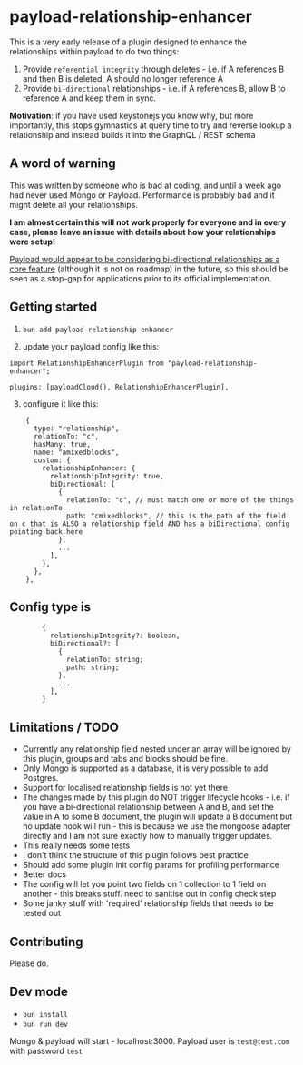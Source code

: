 # payload-relationship-enhancer

This is a very early release of a plugin designed to enhance the relationships within payload to do two things:

1. Provide `referential integrity` through deletes - i.e. if A references B and then B is deleted, A should no longer reference A
2. Provide `bi-directional` relationships - i.e. if A references B, allow B to reference A and keep them in sync.

**Motivation**: if you have used keystonejs you know why, but more importantly, this stops gymnastics at query time to try and reverse lookup a relationship and instead builds it into the GraphQL / REST schema

## A word of warning

This was written by someone who is bad at coding, and until a week ago had never used Mongo or Payload. Performance is probably bad and it might delete all your relationships.

**I am almost certain this will not work properly for everyone and in every case, please leave an issue with details about how your relationships were setup!**

[Payload would appear to be considering bi-directional relationships as a core feature](https://discord.com/channels/967097582721572934/1140969904942628874) (although it is not on roadmap) in the future, so this should be seen as a stop-gap for applications prior to its official implementation.

## Getting started

1. `bun add payload-relationship-enhancer`

2. update your payload config like this:

```
import RelationshipEnhancerPlugin from "payload-relationship-enhancer";

plugins: [payloadCloud(), RelationshipEnhancerPlugin],
```

3. configure it like this:

```
    {
      type: "relationship",
      relationTo: "c",
      hasMany: true,
      name: "amixedblocks",
      custom: {
        relationshipEnhancer: {
          relationshipIntegrity: true,
          biDirectional: [
            {
              relationTo: "c", // must match one or more of the things in relationTo
              path: "cmixedblocks", // this is the path of the field on c that is ALSO a relationship field AND has a biDirectional config pointing back here
            },
            ...
          ],
        },
      },
    },
```

## Config type is

```
        {
          relationshipIntegrity?: boolean,
          biDirectional?: [
            {
              relationTo: string;
              path: string;
            },
            ...
          ],
        }
```

## Limitations / TODO

- Currently any relationship field nested under an array will be ignored by this plugin, groups and tabs and blocks should be fine.
- Only Mongo is supported as a database, it is very possible to add Postgres.
- Support for localised relationship fields is not yet there
- The changes made by this plugin do NOT trigger lifecycle hooks - i.e. if you have a bi-directional relationship between A and B, and set the value in A to some B document, the plugin will update a B document but no update hook will run - this is because we use the mongoose adapter directly and I am not sure exactly how to manually trigger updates.
- This really needs some tests
- I don't think the structure of this plugin follows best practice
- Should add some plugin init config params for profiling performance
- Better docs
- The config will let you point two fields on 1 collection to 1 field on another - this breaks stuff. need to sanitise out in config check step
- Some janky stuff with 'required' relationship fields that needs to be tested out

## Contributing

Please do.

## Dev mode

- `bun install`
- `bun run dev`

Mongo & payload will start - localhost:3000. Payload user is `test@test.com` with password `test`
